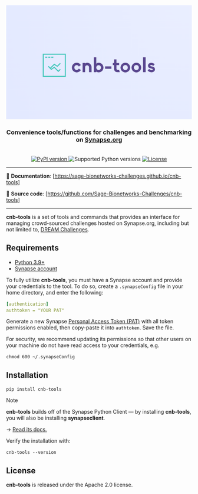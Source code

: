 <div align="center">

  ![cnb-tools](https://raw.githubusercontent.com/Sage-Bionetworks-Challenges/cnb-tools/main/docs/assets/cnb-tools.png)

  <h3>
    Convenience tools/functions for challenges and benchmarking on
    <a href="https://www.synapse.org" title="Synapse.org">Synapse.org</a>
  </h3>

  <br/>

  <a href="https://pypi.org/project/cnb-tools/" title="cnb-tools on PyPI">
    <img alt="PyPI version" src="https://img.shields.io/pypi/v/cnb-tools?style=flat-square&logo=pypi&logoColor=white&color=%23679EC1">
  </a>
  <img alt="Supported Python versions" src="https://img.shields.io/badge/python-3.9 | 3.10 | 3.11 | 3.12-%23EB8231?style=flat-square&logo=python&logoColor=white">
  <a href="https://github.com/Sage-Bionetworks-Challenges/cnb-tools/blob/main/LICENSE" title="License">
    <img alt="License" src="https://img.shields.io/github/license/Sage-Bionetworks-Challenges/cnb-tools?style=flat-square&logo=github&color=%236DB56D">
  </a>

</div>

---

📖 **Documentation**: [https://sage-bionetworks-challenges.github.io/cnb-tools]

👾 **Source code**: [https://github.com/Sage-Bionetworks-Challenges/cnb-tools]

---

**cnb-tools** is a set of tools and commands that provides an interface
for managing crowd-sourced challenges hosted on Synapse.org, including
but not limited to, [DREAM Challenges].

## Requirements

- [Python 3.9+]
- [Synapse account]

To fully utilize **cnb-tools**, you must have a Synapse account and
provide your credentials to the tool.  To do so, create a `.synapseConfig`
file in your home directory, and enter the following:

```yaml
[authentication]
authtoken = "YOUR PAT"
```

Generate a new Synapse [Personal Access Token (PAT)] with all token
permissions enabled, then copy-paste it into `authtoken`. Save the file.

For security, we recommend updating its permissions so that other
users on your machine do not have read access to your credentials, e.g.

```console
chmod 600 ~/.synapseConfig
```

## Installation

```console
pip install cnb-tools
```

> [!NOTE]
> **cnb-tools** builds off of the Synapse Python Client — by
> installing **cnb-tools**, you will also be installing **synapseclient**.
>  
> → [Read its docs.]

Verify the installation with:

```console
cnb-tools --version
```

## License

**cnb-tools** is released under the Apache 2.0 license.

[https://sage-bionetworks-challenges.github.io/cnb-tools]: https://sage-bionetworks-challenges.github.io/cnb-tools
[https://github.com/Sage-Bionetworks-Challenges/cnb-tools]: https://github.com/Sage-Bionetworks-Challenges/cnb-tools
[DREAM Challenges]: https://dreamchallenges.org/
[Python 3.9+]: https://www.python.org/downloads/
[Synapse account]: https://www.synapse.org/#!LoginPlace:0
[Personal Access Token (PAT)]: https://www.synapse.org/#!PersonalAccessTokens:
[Read its docs.]: https://python-docs.synapse.org/build/html/index.html

